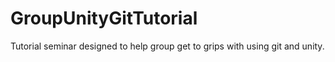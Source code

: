 # GroupUnityGitTutorial
Tutorial seminar designed to help group get to grips with using git and unity.
